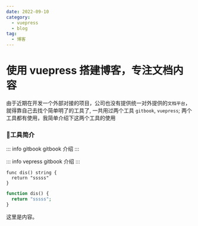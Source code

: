 ```yaml
---
date: 2022-09-10
category:
  - vuepress
  - blog
tag:
  - 博客
---
```


# 使用 vuepress 搭建博客，专注文档内容

由于近期在开发一个外部对接的项目，公司也没有提供统一对外提供的`文档平台`，就得靠自己去找个简单明了的工具了, 一共用过两个工具 `gitbook`, `vuepress`; 两个工具都有使用，我简单介绍下这两个工具的使用

<!-- more -->

###  🔧工具简介

::: info gitbook
gitbook 介绍
:::

::: info  vepress
gitbook 介绍
:::

```go{1-9}
func dis() string {
  return "sssss"
}
```

```php
function dis() {
  return "sssss";
}
```

这里是内容。
